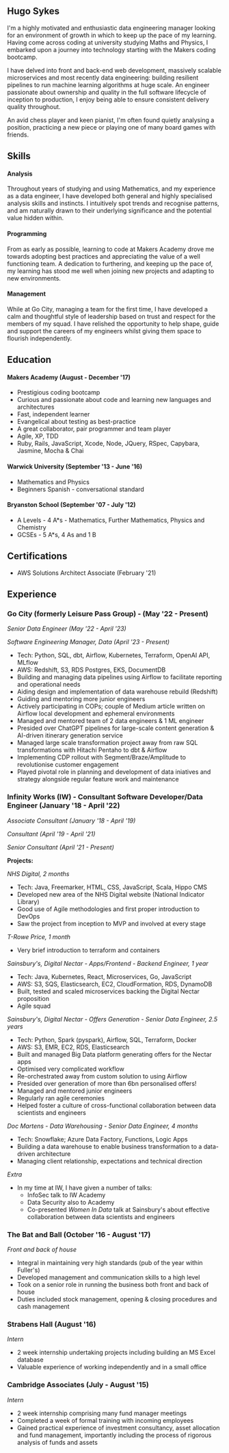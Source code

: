 ## Hugo Sykes


I'm a highly motivated and enthusiastic data engineering manager looking for an environment of growth in which to keep up the pace of my learning.
Having come across coding at university studying Maths and Physics, I embarked upon a journey into technology starting with the Makers coding bootcamp.

I have delved into front and back-end web development, massively scalable microservices and most recently data engineering: building resilient pipelines to run machine learning algorithms at huge scale.
An engineer passionate about ownership and quality in the full software lifecycle of inception to production, I enjoy being able to ensure consistent delivery quality throughout.

An avid chess player and keen pianist, I'm often found quietly analysing a position, practicing a new piece or playing one of many board games with friends.   

## Skills

#### Analysis

Throughout years of studying and using Mathematics, and my experience as a data engineer, I have developed both general and highly specialised analysis skills and instincts.
I intuitively spot trends and recognise patterns, and am naturally drawn to their underlying significance and the potential value hidden within.

#### Programming

From as early as possible, learning to code at Makers Academy drove me towards adopting best practices and appreciating the value of a well functioning team.
A dedication to furthering, and keeping up the pace of, my learning has stood me well when joining new projects and adapting to new environments.

#### Management

While at Go City, managing a team for the first time, I have developed a calm and thoughtful style of leadership based on trust and respect for the members of my squad.
I have relished the opportunity to help shape, guide and support the careers of my engineers whilst giving them space to flourish independently.


## Education

#### Makers Academy (August - December '17)

- Prestigious coding bootcamp
- Curious and passionate about code and learning new languages and architectures
- Fast, independent learner
- Evangelical about testing as best-practice
- A great collaborator, pair programmer and team player
- Agile, XP, TDD
- Ruby, Rails, JavaScript, Xcode, Node, JQuery, RSpec, Capybara, Jasmine, Mocha & Chai

#### Warwick University (September '13 - June '16)

- Mathematics and Physics
- Beginners Spanish - conversational standard

#### Bryanston School (September '07 - July '12)

- A Levels - 4 A*s - Mathematics, Further Mathematics, Physics and Chemistry
- GCSEs - 5 A*s, 4 As and 1 B


## Certifications

- AWS Solutions Architect Associate (February '21)


## Experience
### Go City (formerly Leisure Pass Group) - (May '22 - Present)
*Senior Data Engineer (May '22 - April '23)*

*Software Engineering Manager, Data (April '23 - Present)*

- Tech: Python, SQL, dbt, Airflow, Kubernetes, Terraform, OpenAI API, MLflow
- AWS: Redshift, S3, RDS Postgres, EKS, DocumentDB
- Building and managing data pipelines using Airflow to facilitate reporting and operational needs
- Aiding design and implementation of data warehouse rebuild (Redshift)
- Guiding and mentoring more junior engineers
- Actively participating in COPs; couple of Medium article written on Airflow local development and ephemeral environments
- Managed and mentored team of 2 data engineers & 1 ML engineer
- Presided over ChatGPT pipelines for large-scale content generation & AI-driven itinerary generation service
- Managed large scale transformation project away from raw SQL transformations with Hitachi Pentaho to dbt & Airflow
- Implementing CDP rollout with Segment/Braze/Amplitude to revolutionise customer engagement
- Played pivotal role in planning and development of data iniatives and strategy alongside regular feature work and maintenance


### Infinity Works (IW) - Consultant Software Developer/Data Engineer (January '18 - April '22)
*Associate Consultant (January '18 - April '19)*

*Consultant (April '19 - April '21)*

*Senior Consultant (April '21 - Present)*

**Projects:**

*NHS Digital, 2 months*
- Tech: Java, Freemarker, HTML, CSS, JavaScript, Scala, Hippo CMS
- Developed new area of the NHS Digital website (National Indicator Library)
- Good use of Agile methodologies and first proper introduction to DevOps
- Saw the project from inception to MVP and involved at every stage

*T-Rowe Price, 1 month*
- Very brief introduction to terraform and containers

*Sainsbury's, Digital Nectar - Apps/Frontend - Backend Engineer, 1 year*
- Tech: Java, Kubernetes, React, Microservices, Go, JavaScript
- AWS: S3, SQS, Elasticsearch, EC2, CloudFormation, RDS, DynamoDB
- Built, tested and scaled microservices backing the Digital Nectar proposition
- Agile squad

*Sainsbury's, Digital Nectar - Offers Generation - Senior Data Engineer, 2.5 years*
- Tech: Python, Spark (pyspark), Airflow, SQL, Terraform, Docker
- AWS: S3, EMR, EC2, RDS, Elasticsearch
- Built and managed Big Data platform generating offers for the Nectar apps
- Optimised very complicated workflow
- Re-orchestrated away from custom solution to using Airflow
- Presided over generation of more than 6bn personalised offers!
- Managed and mentored junior engineers
- Regularly ran agile ceremonies
- Helped foster a culture of cross-functional collaboration between data scientists and engineers

*Doc Martens - Data Warehousing - Senior Data Engineer, 4 months*
- Tech: Snowflake; Azure Data Factory, Functions, Logic Apps
- Building a data warehouse to enable business transformation to a data-driven architecture
- Managing client relationship, expectations and technical direction

*Extra*
- In my time at IW, I have given a number of talks:
   - InfoSec talk to IW Academy
   - Data Security also to Academy
   - Co-presented *Women In Data* talk at Sainsbury's about effective collaboration between data scientists and engineers 

### **The Bat and Ball** (October '16 - August '17)   
*Front and back of house*
- Integral in maintaining very high standards (pub of the year within Fuller's)
- Developed management and communication skills to a high level
- Took on a senior role in running the business both front and back of house
- Duties included stock management, opening & closing procedures and cash management

### **Strabens Hall** (August '16)   
*Intern*  
- 2 week internship undertaking projects including building an MS Excel database
- Valuable experience of working independently and in a small office

### **Cambridge Associates** (July - August '15)   
*Intern*
- 2 week internship comprising many fund manager meetings
- Completed a week of formal training with incoming employees
- Gained practical experience of investment consultancy, asset allocation and fund management,
importantly including the process of rigorous analysis of funds and assets
